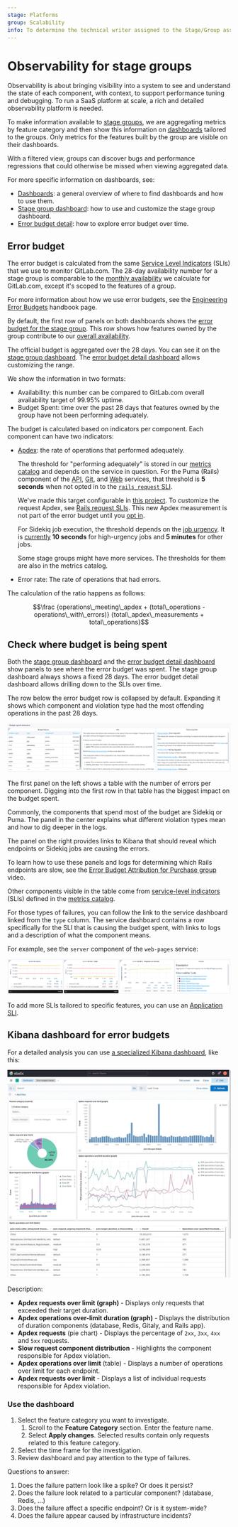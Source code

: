 ```yaml
---
stage: Platforms
group: Scalability
info: To determine the technical writer assigned to the Stage/Group associated with this page, see https://about.gitlab.com/handbook/product/ux/technical-writing/#assignments
---
```


# Observability for stage groups

Observability is about bringing visibility into a system to see and
understand the state of each component, with context, to support
performance tuning and debugging. To run a SaaS platform at scale, a
rich and detailed observability platform is needed.

To make information available to [stage groups](https://about.gitlab.com/handbook/product/categories/#hierarchy),
we are aggregating metrics by feature category and then show
this information on [dashboards](dashboards/index.md) tailored to the groups. Only metrics
for the features built by the group are visible on their
dashboards.

With a filtered view, groups can discover bugs and performance regressions that could otherwise
be missed when viewing aggregated data.

For more specific information on dashboards, see:

- [Dashboards](dashboards/index.md): a general overview of where to find dashboards
  and how to use them.
- [Stage group dashboard](dashboards/stage_group_dashboard.md): how to use and customize the stage group dashboard.
- [Error budget detail](dashboards/error_budget_detail.md): how to explore error budget over time.

## Error budget

The error budget is calculated from the same [Service Level Indicators](https://en.wikipedia.org/wiki/Service_level_indicator) (SLIs)
that we use to monitor GitLab.com. The 28-day availability number for a
stage group is comparable to the
[monthly availability](https://about.gitlab.com/handbook/engineering/infrastructure/performance-indicators/#gitlabcom-availability)
we calculate for GitLab.com, except it's scoped to the features of a group.

For more information about how we use error budgets, see the
[Engineering Error Budgets](https://about.gitlab.com/handbook/engineering/error-budgets/) handbook page.

By default, the first row of panels on both dashboards shows the
[error budget for the stage group](https://about.gitlab.com/handbook/engineering/error-budgets/#budget-spend-by-stage-group).
This row shows how features owned by the group contribute to our
[overall availability](https://about.gitlab.com/handbook/engineering/infrastructure/performance-indicators/#gitlabcom-availability).

The official budget is aggregated over the 28 days. You can see it on the
[stage group dashboard](dashboards/stage_group_dashboard.md).
The [error budget detail dashboard](dashboards/error_budget_detail.md)
allows customizing the range.

We show the information in two formats:

- Availability: this number can be compared to GitLab.com overall
  availability target of 99.95% uptime.
- Budget Spent: time over the past 28 days that features owned by the group have not been performing
  adequately.

The budget is calculated based on indicators per component. Each
component can have two indicators:

- [Apdex](https://en.wikipedia.org/wiki/Apdex): the rate of operations that performed adequately.

  The threshold for "performing adequately" is stored in our
  [metrics catalog](https://gitlab.com/gitlab-com/runbooks/-/tree/master/metrics-catalog)
  and depends on the service in question. For the Puma (Rails) component of the
  [API](https://gitlab.com/gitlab-com/runbooks/-/blob/f22f40b2c2eab37d85e23ccac45e658b2c914445/metrics-catalog/services/api.jsonnet#L127),
  [Git](https://gitlab.com/gitlab-com/runbooks/-/blob/f22f40b2c2eab37d85e23ccac45e658b2c914445/metrics-catalog/services/git.jsonnet#L216),
  and
  [Web](https://gitlab.com/gitlab-com/runbooks/-/blob/f22f40b2c2eab37d85e23ccac45e658b2c914445/metrics-catalog/services/web.jsonnet#L154)
  services, that threshold is **5 seconds** when not opted in to the
  [`rails_request` SLI](../application_slis/rails_request.md).

  We've made this target configurable in [this project](https://gitlab.com/groups/gitlab-com/gl-infra/-/epics/525).
  To customize the request Apdex, see
  [Rails request SLIs](../application_slis/rails_request.md).
  This new Apdex measurement is not part of the error budget until you
  [opt in](https://gitlab.com/gitlab-com/gl-infra/scalability/-/issues/1451).

  For Sidekiq job execution, the threshold depends on the
  [job urgency](../sidekiq/worker_attributes.md#job-urgency). It is
  [currently](https://gitlab.com/gitlab-com/runbooks/-/blob/f22f40b2c2eab37d85e23ccac45e658b2c914445/metrics-catalog/services/lib/sidekiq-helpers.libsonnet#L25-38)
  **10 seconds** for high-urgency jobs and **5 minutes** for other jobs.

  Some stage groups might have more services. The thresholds for them are also in the metrics catalog.

- Error rate: The rate of operations that had errors.

The calculation of the ratio happens as follows:

```math
\frac {operations\_meeting\_apdex + (total\_operations - operations\_with\_errors)} {total\_apdex\_measurements + total\_operations}
```

## Check where budget is being spent

Both the [stage group dashboard](dashboards/stage_group_dashboard.md)
and the [error budget detail dashboard](dashboards/error_budget_detail.md)
show panels to see where the error budget was spent. The stage group
dashboard always shows a fixed 28 days. The error budget detail
dashboard allows drilling down to the SLIs over time.

The row below the error budget row is collapsed by default. Expanding
it shows which component and violation type had the most offending
operations in the past 28 days.

![Error attribution](img/stage_group_dashboards_error_attribution.png)

The first panel on the left shows a table with the number of errors per
component. Digging into the first row in that table has
the biggest impact on the budget spent.

Commonly, the components that spend most of the budget are Sidekiq or Puma. The panel in
the center explains what different violation types mean and how to dig
deeper in the logs.

The panel on the right provides links to Kibana that should reveal
which endpoints or Sidekiq jobs are causing the errors.

<i class="fa fa-youtube-play youtube" aria-hidden="true"></i>
To learn how to use these panels and logs for
determining which Rails endpoints are slow,
see the [Error Budget Attribution for Purchase group](https://youtu.be/M9u6unON7bU) video.

Other components visible in the table come from
[service-level indicators](https://sre.google/sre-book/service-level-objectives/) (SLIs) defined
in the [metrics catalog](https://gitlab.com/gitlab-com/runbooks/-/blob/master/metrics-catalog/README.md).

For those types of failures, you can follow the link to the service
dashboard linked from the `type` column. The service dashboard
contains a row specifically for the SLI that is causing the budget
spent, with links to logs and a description of what the
component means.

For example, see the `server` component of the `web-pages` service:

![web-pages-server-component SLI](img/stage_group_dashboards_service_sli_detail.png)

To add more SLIs tailored to specific features, you can use an [Application SLI](../application_slis/index.md).

## Kibana dashboard for error budgets

For a detailed analysis you can use [a specialized Kibana dashboard](https://log.gprd.gitlab.net/goto/771b5c10-c0ec-11ed-85ed-e7557b0a598c), like this:

![Kibana dashboard](img/error_budgets_kibana_dashboard_v15_10.png)

Description:

- **Apdex requests over limit (graph)** - Displays only requests that exceeded their
  target duration.
- **Apdex operations over-limit duration (graph)** - Displays the distribution of duration
  components (database, Redis, Gitaly, and Rails app).
- **Apdex requests** (pie chart) - Displays the percentage of `2xx`, `3xx`, `4xx` and
  `5xx` requests.
- **Slow request component distribution** - Highlights the component responsible
  for Apdex violation.
- **Apdex operations over limit** (table) - Displays a number of operations over
  limit for each endpoint.
- **Apdex requests over limit** - Displays a list of individual requests responsible
  for Apdex violation.

### Use the dashboard

1. Select the feature category you want to investigate.
   1. Scroll to the **Feature Category** section. Enter the feature name.
   1. Select **Apply changes**. Selected results contain only requests related to this feature category.
1. Select the time frame for the investigation.
1. Review dashboard and pay attention to the type of failures.

Questions to answer:

1. Does the failure pattern look like a spike? Or does it persist?
1. Does the failure look related to a particular component? (database, Redis, ...)
1. Does the failure affect a specific endpoint? Or is it system-wide?
1. Does the failure appear caused by infrastructure incidents?
